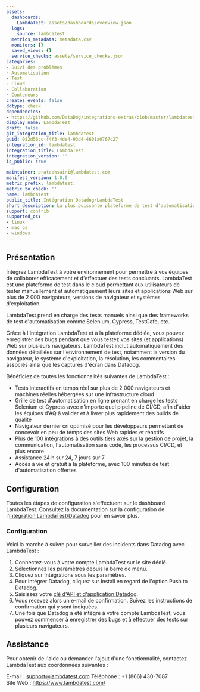 ```yaml
---
assets:
  dashboards:
    LambdaTest: assets/dashboards/overview.json
  logs:
    source: lambdatest
  metrics_metadata: metadata.csv
  monitors: {}
  saved_views: {}
  service_checks: assets/service_checks.json
categories:
- Suivi des problèmes
- Automatisation
- Test
- Cloud
- Collaboration
- Conteneurs
creates_events: false
ddtype: check
dependencies:
- https://github.com/DataDog/integrations-extras/blob/master/lambdatest/README.md
display_name: LambdaTest
draft: false
git_integration_title: lambdatest
guid: 082d56cc-f4f3-4de4-93d4-4601a0767c27
integration_id: lambdatest
integration_title: LambdaTest
integration_version: ''
is_public: true

maintainer: prateeksaini@lambdatest.com
manifest_version: 1.0.0
metric_prefix: lambdatest.
metric_to_check: ''
name: lambdatest
public_title: Intégration Datadog/LambdaTest
short_description: La plus puissante plateforme de test d'automatisation
support: contrib
supported_os:
- linux
- mac_os
- windows
---
```




## Présentation

Intégrez LambdaTest à votre environnement pour permettre à vos équipes de collaborer efficacement et d'effectuer des tests concluants. LambdaTest est une plateforme de test dans le cloud permettant aux utilisateurs de tester manuellement et automatiquement leurs sites et applications Web sur plus de 2 000 navigateurs, versions de navigateur et systèmes d'exploitation.

LambdaTest prend en charge des tests manuels ainsi que des frameworks de test d'automatisation comme Selenium, Cypress, TestCafe, etc.

Grâce à l'intégration LambdaTest et à la plateforme dédiée, vous pouvez enregistrer des bugs pendant que vous testez vos sites (et applications) Web sur plusieurs navigateurs. LambdaTest inclut automatiquement des données détaillées sur l'environnement de test, notamment la version du navigateur, le système d'exploitation, la résolution, les commentaires associés ainsi que les captures d'écran dans Datadog.

Bénéficiez de toutes les fonctionnalités suivantes de LambdaTest :

- Tests interactifs en temps réel sur plus de 2 000 navigateurs et machines réelles hébergées sur une infrastructure cloud
- Grille de test d'automatisation en ligne prenant en charge les tests Selenium et Cypress avec n'importe quel pipeline de CI/CD, afin d'aider les équipes d'AQ à valider et à livrer plus rapidement des builds de qualité
- Navigateur dernier cri optimisé pour les développeurs permettant de concevoir en peu de temps des sites Web rapides et réactifs
- Plus de 100 intégrations à des outils tiers axés sur la gestion de projet, la communication, l'automatisation sans code, les processus CI/CD, et plus encore
- Assistance 24 h sur 24, 7 jours sur 7
- Accès à vie et gratuit à la plateforme, avec 100 minutes de test d'automatisation offertes

## Configuration

Toutes les étapes de configuration s'effectuent sur le dashboard LambdaTest. Consultez la documentation sur la configuration de l'[intégration LambdaTest/Datadog][1] pour en savoir plus.

### Configuration

Voici la marche à suivre pour surveiller des incidents dans Datadog avec LambdaTest :

1. Connectez-vous à votre compte LambdaTest sur le site dédié.
2. Sélectionnez les paramètres depuis la barre de menu.
3. Cliquez sur Integrations sous les paramètres.
4. Pour intégrer Datadog, cliquez sur Install en regard de l'option Push to Datadog.
5. Saisissez votre [clé d'API et d'application Datadog][2].
6. Vous recevez alors un e-mail de confirmation. Suivez les instructions de confirmation qui y sont indiquées.
7. Une fois que Datadog a été intégré à votre compte LambdaTest, vous pouvez commencer à enregistrer des bugs et à effectuer des tests sur plusieurs navigateurs.

## Assistance

Pour obtenir de l'aide ou demander l'ajout d'une fonctionnalité, contactez LambdaTest aux coordonnées suivantes :

E-mail : support@lambdatest.com
Téléphone : +1 (866) 430-7087
Site Web : https://www.lambdatest.com/

[1]: https://www.lambdatest.com/support/docs/datadog-integration/
[2]: https://docs.datadoghq.com/fr/account_management/api-app-keys/
